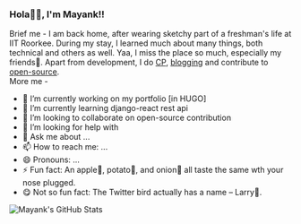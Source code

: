 ### Hola👋🏻, I'm Mayank!!
<!--
**mayank-genesis/mayank-genesis** is a ✨ _special_ ✨ repository because its `README.md` (this file) appears on your GitHub profile.

Here are some ideas to get you started:

- 🔭 I’m currently working on ...
- 🌱 I’m currently learning ...
- 👯 I’m looking to collaborate on ...
- 🤔 I’m looking for help with ...
- 💬 Ask me about ...
- 📫 How to reach me: ...
- 😄 Pronouns: ...
- ⚡ Fun fact: ...
-->
Brief me - I am back home, after wearing sketchy part of a freshman's life at IIT Roorkee. 
During my stay, I learned much about many things, both technical and others as well. 
Yaa, I miss the place so much, especially my friends🧡.
Apart from development, I do [CP](https://www.codechef.com/users/maksai00), [blogging](https://medium.com/@mayank16meena) and contribute to [open-source](https://github.com/mayank-genesis/). <br>
More me - 
- 🔭 I’m currently working on my portfolio [in HUGO]
- 🌱 I’m currently learning django-react rest api
- 👯 I’m looking to collaborate on open-source contribution
- 🤔 I’m looking for help with 
- 💬 Ask me about ...
- 📫 How to reach me: ...
- 😄 Pronouns: ...
- ⚡ Fun fact: An apple🍎, potato🥔, and onion🧅 all taste the same wth your nose plugged.
- 😋 Not so fun fact: The Twitter bird actually has a name – Larry🐤.

![Mayank's GitHub Stats](https://github-readme-stats.vercel.app/api?username=mayank-genesis&hide=[%22issues%22,%22contribs%22]&show_icons=true&title_color=fff&icon_color=79ff97&text_color=9f9f9f&bg_color=151515)

